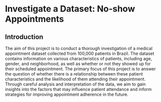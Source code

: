 # Investigate a Dataset: No-show Appointments
## Introduction
The aim of this project is to conduct a thorough investigation of a medical appointment dataset collected from 100,000 patients in Brazil. The dataset contains information on various characteristics of patients, including age, gender, and neighborhood, as well as whether or not they showed up for their scheduled appointment. The primary focus of this project is to answer the question of whether there is a relationship between these patient characteristics and the likelihood of them attending their appointment. Through careful analysis and interpretation of the data, we aim to gain insights into the factors that may influence patient attendance and inform strategies for improving appointment adherence in the future.
